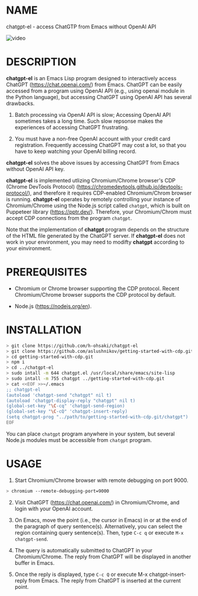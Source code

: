 # NAME

chatgpt-el - access ChatGTP from Emacs without OpenAI API

![video](https://github.com/h-ohsaki/chatgpt-el/blob/master/screenshot/video.gif)

# DESCRIPTION

**chatgpt-el** is an Emacs Lisp program designed to interactively
access ChatGPT (https://chat.openai.com/) from Emacs.  ChatGPT can be
easily accessed from a program using OpenAI API (e.g., using openai
module in the Python language), but accessing ChatGPT using OpenAI API
has several drawbacks.

1. Batch processing via OpenAI API is slow; Accessing OpenAI API
   sometimes takes a long time.  Such slow repsonse makes the
   experiences of accessing ChatGPT frustrating.

2. You must have a non-free OpenAI account with your credit card
   registration.  Frequently accessing ChatGPT may cost a lot, so that
   you have to keep watching your OpenAI billing record.

**chatgpt-el** solves the above issues by accessing ChatGPT from Emacs
without OpenAI API key.

**chatgpt-el** is implemented utlizing Chromium/Chrome browser's CDP
(Chrome DevTools Protocol)
(https://chromedevtools.github.io/devtools-protocol/), and therefore
it requires CDP-enabled Chromium/Chrom browser is running.
**chatgpt-el** operates by remotely controlling your instance of
Chromium/Chrome using the Node.js script called `chatgpt`, which is
built on Puppeteer library (https://pptr.dev/).  Therefore, your
Chromium/Chrom must accept CDP connections from the program `chatgpt`.

Note that the implementation of **chatgpt** program depends on the
structure of the HTML file generated by the ChatGPT server.  If
**chatgpt-el** does not work in your environment, you may need to
modifty **chatgpt** according to your einvironment.

# PREREQUISITES

- Chromium or Chrome browser supporting the CDP protocol.  Recent
  Chromium/Chrome browser supports the CDP protocol by default.

- Node.js (https://nodejs.org/en).

# INSTALLATION

``` sh
> git clone https://github.com/h-ohsaki/chatgpt-el
> git clone https://github.com/aslushnikov/getting-started-with-cdp.git
> cd getting-started-with-cdp.git
> npm i
> cd ../chatgpt-el
> sudo intall -m 644 chatgpt.el /usr/local/share/emacs/site-lisp
> sudo intall -m 755 chatgpt ../getting-started-with-cdp.git
> cat <<EOF >>~/.emacs
;; chatgpt-el
(autoload 'chatgpt-send "chatgpt" nil t)
(autoload 'chatgpt-display-reply "chatgpt" nil t)
(global-set-key "\C-cq" 'chatgpt-send-region)
(global-set-key "\C-cQ" 'chatgpt-insert-reply)
(setq chatgpt-prog "../path/to/getting-started-with-cdp.git/chatgpt")
EOF
```

You can place `chatgpt` program anywhere in your system, but several
Node.js modules must be accessible from `chatgpt` program.

# USAGE

1. Start Chromium/Chrome browser with remote debugging on port 9000.

``` sh
> chromium --remote-debugging-port=9000
```

2. Visit ChatGPT (https://chat.openai.com/) in Chromium/Chrome, and
   login with your OpenAI account.

3. On Emacs, move the point (i.e., the cursor in Emacs) in or at the
   end of the paragraph of query sentence(s).  Alternatively, you can
   select the region containing query sentence(s).  Then, type `C-c q`
   or execute `M-x chatgpt-send`.

4. The query is automatically submitted to ChatGPT in your
   Chromium/Chrome.  The reply from ChatGPT will be displayed in
   another buffer in Emacs.

5. Once the reply is displayed, type `C-c Q` or execute M-x
   chatgpt-insert-reply from Emacs.  The reply from ChatGPT is
   inserted at the current point.
